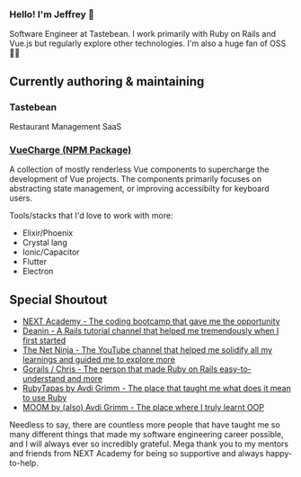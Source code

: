 ### Hello! I'm Jeffrey 👋
Software Engineer at Tastebean. I work primarily with Ruby on Rails and Vue.js but regularly explore other technologies. I'm also a huge fan of OSS 👨‍💻

## Currently authoring & maintaining
### Tastebean
Restaurant Management SaaS

### [VueCharge (NPM Package)](https://www.npmjs.com/package/vue-charge)
A collection of mostly renderless Vue components to supercharge the development of Vue projects. The components primarily focuses on abstracting state management, or improving accessibilty for keyboard users.

Tools/stacks that I'd love to work with more:
- Elixir/Phoenix
- Crystal lang
- Ionic/Capacitor
- Flutter
- Electron

## Special Shoutout
- [NEXT Academy - The coding bootcamp that gave me the opportunity](https://www.nextacademy.com/)
- [Deanin - A Rails tutorial channel that helped me tremendously when I first started](https://www.youtube.com/channel/UCRQv-3VvPT9mArF5RfrlpKQ)
- [The Net Ninja - The YouTube channel that helped me solidify all my learnings and guided me to explore more](https://www.youtube.com/channel/UCW5YeuERMmlnqo4oq8vwUpg)
- [Gorails / Chris - The person that made Ruby on Rails easy-to-understand and more](https://gorails.com/)
- [RubyTapas by Avdi Grimm - The place that taught me what does it mean to use Ruby](https://www.rubytapas.com/)
- [MOOM by (also) Avdi Grimm - The place where I truly learnt OOP](https://avdi.codes/moom/)

Needless to say, there are countless more people that have taught me so many different things that made my software engineering career possible, and I will always ever so incredibly grateful. Mega thank you to my mentors and friends from NEXT Academy for being so supportive and always happy-to-help.
